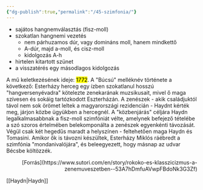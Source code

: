 ```yaml
---
{"dg-publish":true,"permalink":"/45-szimfonia/"}
---
```


- sajátos hangnemválasztás (fisz-moll)
- szokatlan hangnemi vezetés
	- nem párhuzamos dúr, vagy domináns moll, hanem mindkettő
	- A-dúr, majd a-moll, és cisz-moll
	- kidolgozás A-h
- hirtelen kitartott szünet
- a visszatérés egy másodlagos kidolgozás

A mű keletkezésének ideje: <mark>1772</mark>. A "Búcsú" melléknév története a következő: Esterházy herceg egy ízben szokatlanul hosszú "hangversenyévadra" kötelezte zenekarának muzsikusait, mivel ő maga szívesen és sokáig tartózkodott Eszterházán. A zenészek - akik családjuktól távol nem sok örömet leltek a magyarországi rezidencián - Haydnt kérték meg, járjon közbe ügyükben a hercegnél. A "közbenjárás" céljára Haydn legalkalmasabbnak a fisz-moll szimfóniát vélte, amelynek befejező tételébe a szó szoros értelmében belekomponálta a zenészek egyenkénti távozását. Végül csak két hegedűs maradt a helyszínen - feltehetően maga Haydn és Tomasini. Amikor ők is távozni készültek, Esterházy Miklós ráébredt a szimfónia "mondanivalójára", és beleegyezett, hogy másnap az udvar Bécsbe költözzék.
<p style="text-align: right;">[Forrás](https://www.sutori.com/en/story/rokoko-es-klasszicizmus-a-zenemuveszetben--53A7hDmfuAVwpFBdoNk3G3Zf)</p>

[[Haydn\|Haydn]]